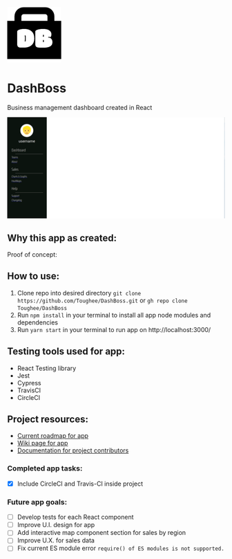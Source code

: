 ![App logo](./public/img/dashboss_logo.png)

# DashBoss
Business management dashboard created in React


![Splash page](./public/img/Dashboss-Splash.png)

## Why this app as created: 

Proof of concept: 

## How to use:

1. Clone repo into desired directory ```git clone https://github.com/Toughee/DashBoss.git``` or ```gh repo clone Toughee/DashBoss```
2. Run ```npm install``` in your terminal to install all app node modules and dependencies
3. Run ```yarn start``` in your terminal to run app on http://localhost:3000/

## Testing tools used for app:

- React Testing library
- Jest
- Cypress
- TravisCI
- CircleCI

## Project resources:

- [Current roadmap for app](https://github.com/Toughee/DashBoss/projects/1)
- [Wiki page for app](https://github.com/Toughee/DashBoss/wiki)
- [Documentation for project contributors](https://github.com/Toughee/DashBoss/tree/main/docs)

### Completed app tasks:

- [x] Include CircleCI and Travis-CI inside project

### Future app goals:

- [ ] Develop tests for each React component
- [ ] Improve U.I. design for app
- [ ] Add interactive map component section for sales by region
- [ ] Improve U.X. for sales data
- [ ] Fix current ES module error ```require() of ES modules is not supported.```
